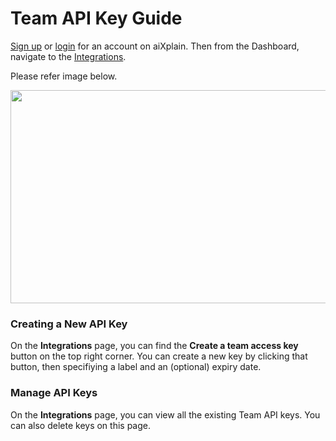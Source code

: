# Team API Key Guide
[Sign up](https://platform.aixplain.com/register) or [login](https://platform.aixplain.com/login) for an account on aiXplain. Then from the Dashboard, navigate to the [Integrations](https://platform.aixplain.com/account/integrations).

Please refer image below.

<img src="https://github.com/aixplain/aiXtend/blob/v2_init_release_changes/docs/assets/navigate-api-key.png" width="880" height="341" />

### Creating a New API Key
On the **Integrations** page, you can find the **Create a team access key** button on the top right corner. You can create a new key by clicking that button, then specifiying a label and an (optional) expiry date.

### Manage API Keys
On the **Integrations** page, you can view all the existing Team API keys. You can also delete keys on this page.
